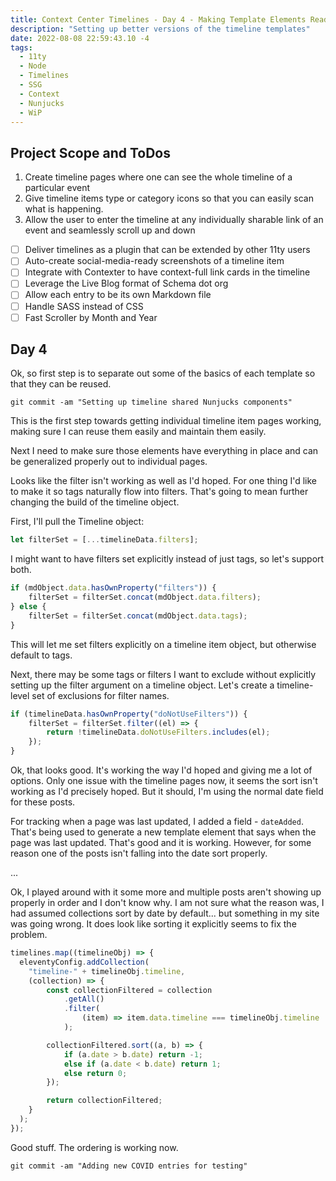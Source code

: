 ```yaml
---
title: Context Center Timelines - Day 4 - Making Template Elements Ready to Use for Other Templates.
description: "Setting up better versions of the timeline templates"
date: 2022-08-08 22:59:43.10 -4
tags:
  - 11ty
  - Node
  - Timelines
  - SSG
  - Context
  - Nunjucks
  - WiP
---
```


## Project Scope and ToDos

1. Create timeline pages where one can see the whole timeline of a particular event
2. Give timeline items type or category icons so that you can easily scan what is happening.
3. Allow the user to enter the timeline at any individually sharable link of an event and seamlessly scroll up and down

- [ ] Deliver timelines as a plugin that can be extended by other 11ty users
- [ ] Auto-create social-media-ready screenshots of a timeline item
- [ ] Integrate with Contexter to have context-full link cards in the timeline
- [ ] Leverage the Live Blog format of Schema dot org
- [ ] Allow each entry to be its own Markdown file
- [ ] Handle SASS instead of CSS
- [ ] Fast Scroller by Month and Year

## Day 4

Ok, so first step is to separate out some of the basics of each template so that they can be reused.

`git commit -am "Setting up timeline shared Nunjucks components"`

This is the first step towards getting individual timeline item pages working, making sure I can reuse them easily and maintain them easily.

Next I need to make sure those elements have everything in place and can be generalized properly out to individual pages.

Looks like the filter isn't working as well as I'd hoped. For one thing I'd like to make it so tags naturally flow into filters. That's going to mean further changing the build of the timeline object.

First, I'll pull the Timeline object:

```javascript
let filterSet = [...timelineData.filters];
```

I might want to have filters set explicitly instead of just tags, so let's support both.

```javascript
if (mdObject.data.hasOwnProperty("filters")) {
	filterSet = filterSet.concat(mdObject.data.filters);
} else {
	filterSet = filterSet.concat(mdObject.data.tags);
}
```

This will let me set filters explicitly on a timeline item object, but otherwise default to tags.

Next, there may be some tags or filters I want to exclude without explicitly setting up the filter argument on a timeline object. Let's create a timeline-level set of exclusions for filter names.

```javascript
if (timelineData.hasOwnProperty("doNotUseFilters")) {
	filterSet = filterSet.filter((el) => {
		return !timelineData.doNotUseFilters.includes(el);
	});
}
```

Ok, that looks good. It's working the way I'd hoped and giving me a lot of options. Only one issue with the timeline pages now, it seems the sort isn't working as I'd precisely hoped. But it should, I'm using the normal date field for these posts.

For tracking when a page was last updated, I added a field - `dateAdded`. That's being used to generate a new template element that says when the page was last updated. That's good and it is working. However, for some reason one of the posts isn't falling into the date sort properly.

...

Ok, I played around with it some more and multiple posts aren't showing up properly in order and I don't know why. I am not sure what the reason was, I had assumed collections sort by date by default... but something in my site was going wrong. It does look like sorting it explicitly seems to fix the problem.

```javascript
timelines.map((timelineObj) => {
  eleventyConfig.addCollection(
  	"timeline-" + timelineObj.timeline,
  	(collection) => {
  		const collectionFiltered = collection
  			.getAll()
  			.filter(
  				(item) => item.data.timeline === timelineObj.timeline
  			);

  		collectionFiltered.sort((a, b) => {
  			if (a.date > b.date) return -1;
  			else if (a.date < b.date) return 1;
  			else return 0;
  		});

  		return collectionFiltered;
  	}
  );
});
```

Good stuff. The ordering is working now.

`git commit -am "Adding new COVID entries for testing"`
